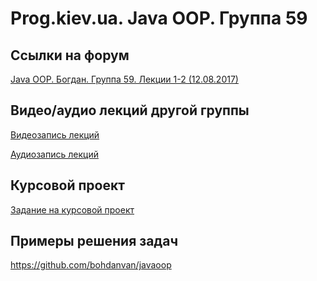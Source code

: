 Prog.kiev.ua. Java OOP. Группа 59
===

## Cсылки на форум

[Java OOP. Богдан. Группа 59. Лекции 1-2 (12.08.2017)](https://prog.kiev.ua/forum/index.php/topic,3071.0.html)

## Видео/аудио лекций другой группы

[Видеозапись лекций](https://mega.nz/#F!fI9ACBqB)

[Аудиозапись лекций](https://mega.nz/#F!iIUhgL5T)

## Курсовой проект

[Задание на курсовой проект](https://docs.google.com/document/d/1BD_RtdtKI4MZylI_UGOGdE8_d2CZTZnfVCWwirvSVbU/edit)

## Примеры решения задач

https://github.com/bohdanvan/javaoop
